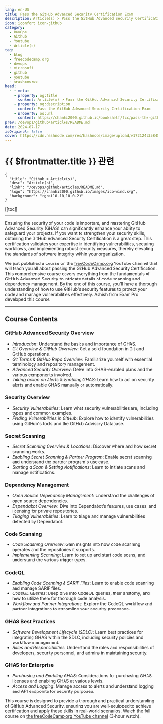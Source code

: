 ```yaml
---
lang: en-US
title: Pass the GitHub Advanced Security Certification Exam
description: Article(s) > Pass the GitHub Advanced Security Certification Exam
icon: iconfont icon-github
category: 
  - DevOps
  - Github
  - Youtube
  - Article(s)
tag: 
  - blog
  - freecodecamp.org
  - devops
  - microsoft
  - github
  - youtube
  - crashcourse
head:
  - - meta:
    - property: og:title
      content: Article(s) > Pass the GitHub Advanced Security Certification Exam
    - property: og:description
      content: Pass the GitHub Advanced Security Certification Exam
    - property: og:url
      content: https://chanhi2000.github.io/bookshelf/fcc/pass-the-github-advanced-security-certification-exam.html
prev: /devops/github/articles/README.md
date: 2024-07-17
isOriginal: false
cover: https://cdn.hashnode.com/res/hashnode/image/upload/v1721241358453/d5d3a160-5d4f-4058-8e80-3026c936ac7b.png
---
```


# {{ $frontmatter.title }} 관련

```component VPCard
{
  "title": "Github > Article(s)",
  "desc": "Article(s)",
  "link": "/devops/github/articles/README.md",
  "logo": "https://chanhi2000.github.io/images/ico-wind.svg",
  "background": "rgba(10,10,10,0.2)"
}
```

[[toc]]

---

<SiteInfo
  name="Pass the GitHub Advanced Security Certification Exam"
  desc="Ensuring the security of your code is important, and mastering GitHub Advanced Security (GHAS) can significantly enhance your ability to safeguard your projects. If you want to strengthen your security skills, obtaining the GitHub Advanced Security C..."
  url="https://freecodecamp.org/news/pass-the-github-advanced-security-certification-exam/"
  logo="https://cdn.freecodecamp.org/universal/favicons/favicon.ico"
  preview="https://cdn.hashnode.com/res/hashnode/image/upload/v1721241358453/d5d3a160-5d4f-4058-8e80-3026c936ac7b.png"/>

Ensuring the security of your code is important, and mastering GitHub Advanced Security (GHAS) can significantly enhance your ability to safeguard your projects. If you want to strengthen your security skills, obtaining the GitHub Advanced Security Certification is a great step. This certification validates your expertise in identifying vulnerabilities, securing workflows, and implementing robust security measures, thereby elevating the standards of software integrity within your organization.

We just published a course on the [<VPIcon icon="fa-brands fa-free-code-camp"/>freeCodeCamp.org](http://freeCodeCamp.org) YouTube channel that will teach you all about passing the GitHub Advanced Security Certification. This comprehensive course covers everything from the fundamentals of GitHub Advanced Security to intricate details of code scanning and dependency management. By the end of this course, you'll have a thorough understanding of how to use GitHub's security features to protect your code and manage vulnerabilities effectively. Ashish from Exam Pro developed this course.

---

## Course Contents

### GitHub Advanced Security Overview

- *Introduction*: Understand the basics and importance of GHAS.
- *Git Overview & GitHub Overview*: Get a solid foundation in Git and GitHub operations.
- *Git Terms & GitHub Repo Overview*: Familiarize yourself with essential terminology and repository management.
- *Advanced Security Overview*: Delve into GHAS-enabled plans and the various components involved.
- *Taking action on Alerts & Enabling GHAS*: Learn how to act on security alerts and enable GHAS manually or automatically.

### Security Overview

- *Security Vulnerabilities*: Learn what security vulnerabilities are, including types and common examples.
- *Finding Vulnerabilities in GitHub*: Explore how to identify vulnerabilities using GitHub's tools and the GitHub Advisory Database.

### Secret Scanning

- *Secret Scanning Overview & Locations*: Discover where and how secret scanning works.
- *Enabling Secret Scanning & Partner Program*: Enable secret scanning and understand the partner program's use case.
- *Starting a Scan & Setting Notifications*: Learn to initiate scans and manage notifications.

### Dependency Management

- *Open Source Dependency Management*: Understand the challenges of open source dependencies.
- *Dependabot Overview*: Dive into Dependabot’s features, use cases, and licensing for private repositories.
- *Triaging Vulnerabilities*: Learn to triage and manage vulnerabilities detected by Dependabot.

### Code Scanning

- *Code Scanning Overview*: Gain insights into how code scanning operates and the repositories it supports.
- *Implementing Scanning*: Learn to set up and start code scans, and understand the various trigger types.

### CodeQL

- *Enabling Code Scanning & SARIF Files*: Learn to enable code scanning and manage SARIF files.
- *CodeQL Queries*: Deep dive into CodeQL queries, their anatomy, and how to utilize them for thorough code analysis.
- *Workflow and Partner Integrations*: Explore the CodeQL workflow and partner integrations to streamline your security processes.

### GHAS Best Practices

- *Software Development Lifecycle (SDLC)*: Learn best practices for integrating GHAS within the SDLC, including security policies and workflow management.
- *Roles and Responsibilities*: Understand the roles and responsibilities of developers, security personnel, and admins in maintaining security.

### GHAS for Enterprise

- *Purchasing and Enabling GHAS*: Considerations for purchasing GHAS licenses and enabling GHAS at various levels.
- *Access and Logging*: Manage access to alerts and understand logging and API endpoints for security purposes.

This course is designed to provide a thorough and practical understanding of GitHub Advanced Security, ensuring you are well-equipped to achieve certification and apply these skills in real-world scenarios. Watch the full course on [<VPIcon icon="fa-brands fa-youtube"/>the freeCodeCamp.org YouTube channel](https://youtu.be/i740xlsqxEM) (3-hour watch).

<VidStack src="youtube/i740xlsqxEM" />

